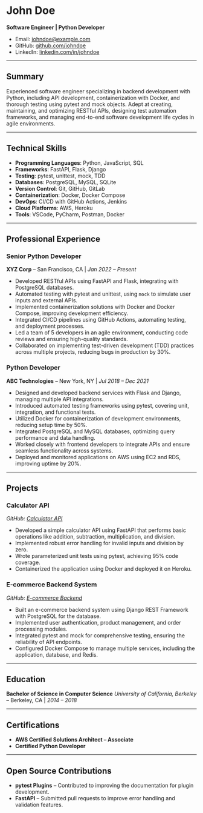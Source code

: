# John Doe
**Software Engineer | Python Developer**

- Email: johndoe@example.com
- GitHub: [github.com/johndoe](https://github.com/johndoe)
- LinkedIn: [linkedin.com/in/johndoe](https://linkedin.com/in/johndoe)

---

## Summary

Experienced software engineer specializing in backend development with Python, including API development, containerization with Docker, and thorough testing using pytest and mock objects. Adept at creating, maintaining, and optimizing RESTful APIs, designing test automation frameworks, and managing end-to-end software development life cycles in agile environments.

---

## Technical Skills

- **Programming Languages**: Python, JavaScript, SQL
- **Frameworks**: FastAPI, Flask, Django
- **Testing**: pytest, unittest, mock, TDD
- **Databases**: PostgreSQL, MySQL, SQLite
- **Version Control**: Git, GitHub, GitLab
- **Containerization**: Docker, Docker Compose
- **DevOps**: CI/CD with GitHub Actions, Jenkins
- **Cloud Platforms**: AWS, Heroku
- **Tools**: VSCode, PyCharm, Postman, Docker

---

## Professional Experience

### **Senior Python Developer**
**XYZ Corp** – San Francisco, CA | _Jan 2022 – Present_

- Developed RESTful APIs using FastAPI and Flask, integrating with PostgreSQL databases.
- Automated testing with pytest and unittest, using `mock` to simulate user inputs and external APIs.
- Implemented containerization solutions with Docker and Docker Compose, improving development efficiency.
- Integrated CI/CD pipelines using GitHub Actions, automating testing, and deployment processes.
- Led a team of 5 developers in an agile environment, conducting code reviews and ensuring high-quality standards.
- Collaborated on implementing test-driven development (TDD) practices across multiple projects, reducing bugs in production by 30%.

### **Python Developer**
**ABC Technologies** – New York, NY | _Jul 2018 – Dec 2021_

- Designed and developed backend services with Flask and Django, managing multiple API integrations.
- Introduced automated testing frameworks using pytest, covering unit, integration, and functional tests.
- Utilized Docker for containerization of development environments, reducing setup time by 50%.
- Integrated PostgreSQL and MySQL databases, optimizing query performance and data handling.
- Worked closely with frontend developers to integrate APIs and ensure seamless functionality across systems.
- Deployed and monitored applications on AWS using EC2 and RDS, improving uptime by 20%.

---

## Projects

### **Calculator API**
_GitHub: [Calculator API](https://github.com/johndoe/calculator-api)_

- Developed a simple calculator API using FastAPI that performs basic operations like addition, subtraction, multiplication, and division.
- Implemented robust error handling for invalid inputs and division by zero.
- Wrote parameterized unit tests using pytest, achieving 95% code coverage.
- Containerized the application using Docker and deployed it on Heroku.

### **E-commerce Backend System**
_GitHub: [E-commerce Backend](https://github.com/johndoe/ecommerce-backend)_

- Built an e-commerce backend system using Django REST Framework with PostgreSQL for the database.
- Implemented user authentication, product management, and order processing modules.
- Integrated pytest and mock for comprehensive testing, ensuring the reliability of API endpoints.
- Configured Docker Compose to manage multiple services, including the application, database, and Redis.

---

## Education

**Bachelor of Science in Computer Science**
_University of California, Berkeley_ – Berkeley, CA | _2014 – 2018_

---

## Certifications

- **AWS Certified Solutions Architect – Associate**
- **Certified Python Developer**

---

## Open Source Contributions

- **pytest Plugins** – Contributed to improving the documentation for plugin development.
- **FastAPI** – Submitted pull requests to improve error handling and validation features.
